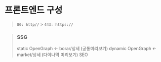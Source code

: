 # 프론트엔드 구성

> `80: http//` > `443: https://`

> ### SSG
>
> static OpenGraph <- borar/상세 (공통미리보기)
> dynamic OpenGraph <- market/상세 (다이나믹 미리보기) SEO
